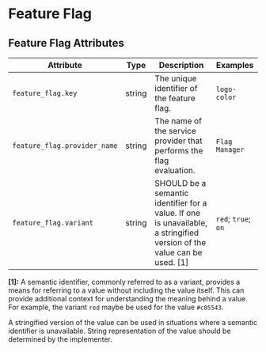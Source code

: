 # Feature Flag

## Feature Flag Attributes
<!-- semconv registry.feature_flag(omit_requirement_level) -->
| Attribute  | Type | Description  | Examples  |
|---|---|---|---|
| `feature_flag.key` | string | The unique identifier of the feature flag. | `logo-color` |
| `feature_flag.provider_name` | string | The name of the service provider that performs the flag evaluation. | `Flag Manager` |
| `feature_flag.variant` | string | SHOULD be a semantic identifier for a value. If one is unavailable, a stringified version of the value can be used. [1] | `red`; `true`; `on` |

**[1]:** A semantic identifier, commonly referred to as a variant, provides a means
for referring to a value without including the value itself. This can
provide additional context for understanding the meaning behind a value.
For example, the variant `red` maybe be used for the value `#c05543`.

A stringified version of the value can be used in situations where a
semantic identifier is unavailable. String representation of the value
should be determined by the implementer.
<!-- endsemconv -->
